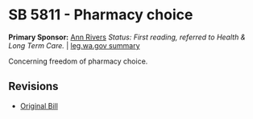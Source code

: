 # SB 5811 - Pharmacy choice
**Primary Sponsor:** [Ann Rivers](/person/leg/ann.rivers.md)
*Status: First reading, referred to Health & Long Term Care.* | [leg.wa.gov summary](https://app.leg.wa.gov/billsummary?BillNumber=5811&Year=2021)

Concerning freedom of pharmacy choice.

## Revisions
* [Original Bill](1/)